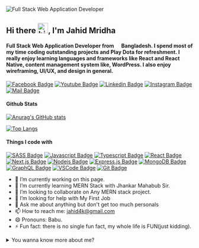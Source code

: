 ![Full Stack Web Application Developer](https://scontent.fdac5-2.fna.fbcdn.net/v/t1.6435-9/131442572_3497106003739264_8984769988436247049_n.jpg?_nc_cat=101&ccb=1-5&_nc_sid=19026a&_nc_eui2=AeH8P_T8tLVfsGh0c3Dfh7XNrJWki3NvfTuslaSLc299Ozvj4P83ZWe6uMCnr-fa9eGZgB__erM5qlQ-fjm8iiJP&_nc_ohc=yqO4g2_3mbkAX9eOPqS&_nc_ht=scontent.fdac5-2.fna&oh=00_AT9m4BRHzJfYwKbilw2ojrlxsZjscWJR9-8PlSp07TtizQ&oe=61E68ED6)

## Hi there <img src="https://user-images.githubusercontent.com/1303154/88677602-1635ba80-d120-11ea-84d8-d263ba5fc3c0.gif" width="28px" alt="hi">, I'm Jahid Mridha 
#### Full Stack Web Application Developer from <img src="https://image.flaticon.com/icons/svg/323/323299.svg" width="13"/> Bangladesh. I spend most of my time coding outstanding projects and Play Dota for refreshment. I really enjoy learning languages and frameworks like React and React Native, content management system like, WordPress. I also enjoy wireframing, UI/UX, and design in general. 

[![Facebook Badge](https://img.shields.io/badge/Facebook-1877F2?style=for-the-badge&logo=facebook&logoColor=white)](https://facebook.com/hasanmehdi9371) [![Youtube Badge](https://img.shields.io/badge/YouTube-FF0000?style=for-the-badge&logo=youtube&logoColor=white)](https://youtube.com/https://www.youtube.com/channel/UCfmY-Nq4DbAOph_87QCouPQ) [![Linkedin Badge](https://img.shields.io/badge/LinkedIn-0077B5?style=for-the-badge&logo=linkedin&logoColor=white)](https://www.linkedin.com/in/hasan-mehdi-98472277//) [![Instagram Badge](https://img.shields.io/badge/Instagram-E4405F?style=for-the-badge&logo=instagram&logoColor=white)](https://instagram.com/jahid4k//) [![Mail Badge](https://img.shields.io/badge/Gmail-D14836?style=for-the-badge&logo=gmail&logoColor=white)](mailto:jahid4k@gmail.com)

#### Github Stats
[![Anurag's GitHub stats](https://github-readme-stats.vercel.app/api?username=Mehdi39)](https://github.com/anuraghazra/github-readme-stats)

[![Top Langs](https://github-readme-stats.vercel.app/api/top-langs/?username=anuraghazra&layout=compact)](https://github.com/anuraghazra/github-readme-stats)

#### Things I code with

[![SASS Badge](https://img.shields.io/badge/Sass-CC6699?style=for-the-badge&logo=sass&logoColor=white)](#) [![Javascript Badge](https://img.shields.io/badge/-Javascript-F0DB4F?style=for-the-badge&labelColor=black&logo=javascript&logoColor=F0DB4F)](#) [![Typescript Badge](https://img.shields.io/badge/-Typescript-007acc?style=for-the-badge&labelColor=black&logo=typescript&logoColor=007acc)](#) [![React Badge](https://img.shields.io/badge/-React-61DBFB?style=for-the-badge&labelColor=black&logo=react&logoColor=61DBFB)](#) [![Next.js Badge](https://img.shields.io/badge/next.js-000000?style=for-the-badge&logo=nextdotjs&logoColor=white)](#) [![Nodejs Badge](https://img.shields.io/badge/-Nodejs-3C873A?style=for-the-badge&labelColor=black&logo=node.js&logoColor=3C873A)](#) [![Express.js Badge](https://img.shields.io/badge/Express.js-000000?style=for-the-badge&logo=express&logoColor=white)](#) [![MongoDB Badge](https://img.shields.io/badge/MongoDB-4EA94B?style=for-the-badge&logo=mongodb&logoColor=white)](#) [![GraphQL Badge](https://img.shields.io/badge/-GraphQl-e535ab?style=for-the-badge&labelColor=black&logo=node.js&logoColor=e535ab)](#) [![VSCode Badge](https://img.shields.io/badge/Visual_Studio-5C2D91?style=for-the-badge&logo=visual%20studio&logoColor=white)](#) [![Git Badge](https://img.shields.io/badge/Git-F05032?style=for-the-badge&logo=git&logoColor=white)](#)

- 🔭 I’m currently working on this page. 
- 🌱 I’m currently learning MERN Stack with Jhankar Mahabub Sir. 
- 👯 I’m looking to collaborate on Any MERN stack project. 
- 🤔 I’m looking for help with My First Job 
- 💬 Ask me about anything but don't get too much personals 
- 📫 How to reach me: jahid4k@gmail.com 
- 😄 Pronouns: Babu. 
- ⚡ Fun fact: there is no single fun fact, my whole life is FUN(just kidding). 

<details>
<summary>
  You wanna know more about me?
</summary>

<br >



</details>
